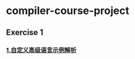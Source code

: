 # compiler-course-project

## Exercise 1

### [1.自定义高级语言示例解析](https://github.com/Billy1900/compiler-course-project/blob/master/language)
